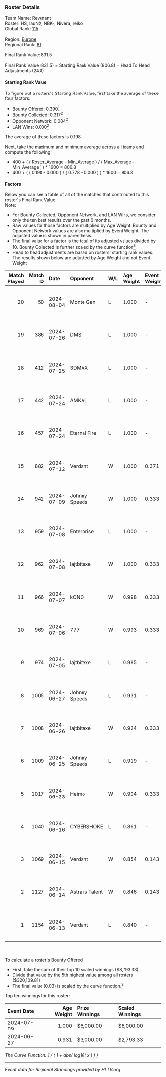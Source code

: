 ### Roster Details<br />
Team Name: Revenant<br />
Roster: HS, lauNX, NBK-, Nivera, reiko<br />
Global Rank: [115](../standings_global.md)<br />
<br />
Region: [Europe]( ../standings_europe.md)<br />
Regional Rank: [81]( ../standings_europe.md)<br />
<br />
Final Rank Value:  831.5<br />
<br />
Final Rank Value (831.5) = Starting Rank Value (806.8) + Head To Head Adjustments (24.8)<br />

#### Starting Rank Value<br />
To figure out a rosters's Starting Rank Value, first take the average of these four factors:<br />
- Bounty Offered: 0.390[<sup>1</sup>](#table2)
- Bounty Collected: 0.317[<sup>2</sup>](#table1)
- Opponent Network: 0.084[<sup>2</sup>](#table1)
- LAN Wins: 0.000[<sup>2</sup>](#table1)

The average of these factors is 0.198<br />
<br />
Next, take the maximum and minimum average across all teams and compute the following:<br />
- 400 + ( ( Roster_Average - Min_Average ) / ( Max_Average - Min_Average ) ) * 1600 = 806.8
- 400 + ( ( 0.198 - 0.000 ) / ( 0.778 - 0.000 ) ) * 1600 = 806.8


#### Factors<br />
Below you can see a table of all of the matches that contributed to this roster's Final Rank Value.<br />
Note:<br />

- For Bounty Collected, Opponent Network, and LAN Wins, we consider only the ten best results over the past 6 months.
- Raw values for those factors are multiplied by Age Weight. Bounty and Opponent Network values are also multiplied by Event Weight. The adjusted value is shown in parenthesis.
- The final value for a factor is the total of its adjusted values divided by 10. Bounty Collected is further scaled by the curve function[<sup>3</sup>](#curveFunction)
- Head to head adjustments are based on rosters' starting rank values. The results shown below are adjusted by Age Weight and not Event Weight
<span id="table1"></span><br />


| Match Played | Match ID | Date       | Opponent        | W/L | Age Weight | Event Weight | Bounty Collected | Opponent Network | LAN Wins  | H2H Adj. | Roster                           |
| -: | -: | :- | :- | :- | :- | :- | :- | :- | :- | -: | :- |
|           20 |       50 | 2024-08-04 | Monte Gen       | L   | 1.000      | -            | -                | -                | -         |   -26.97 | HS, lauNX, NBK-, Nivera, reiko   |
|           19 |      386 | 2024-07-26 | DMS             | L   | 1.000      | -            | -                | -                | -         |   -13.85 | adeX, Jeebs, NBK-, Nivera, reiko |
|           18 |      412 | 2024-07-25 | 3DMAX           | L   | 1.000      | -            | -                | -                | -         |    -1.80 | adeX, Jeebs, NBK-, Nivera, reiko |
|           17 |      442 | 2024-07-24 | AMKAL           | L   | 1.000      | -            | -                | -                | -         |    -4.28 | adeX, lauNX, NBK-, Nivera, reiko |
|           16 |      457 | 2024-07-24 | Eternal Fire    | L   | 1.000      | -            | -                | -                | -         |    -0.48 | adeX, lauNX, NBK-, Nivera, reiko |
|           15 |      882 | 2024-07-12 | Verdant         | W   | 1.000      | 0.371        | 0.015 (0.005)    | 0.287 (0.106)    | 0 (0.000) |    14.73 | adeX, lauNX, NBK-, Nivera, reiko |
|           14 |      942 | 2024-07-09 | Johnny Speeds   | W   | 1.000      | 0.333        | 0.122 (0.041)    | 1.000 (0.333)    | 0 (0.000) |    28.47 | adeX, lauNX, NBK-, Nivera, reiko |
|           13 |      959 | 2024-07-08 | Enterprise      | L   | 1.000      | -            | -                | -                | -         |   -10.99 | adeX, lauNX, NBK-, Nivera, reiko |
|           12 |      962 | 2024-07-08 | lajtbitexe      | W   | 1.000      | 0.333        | 0.007 (0.002)    | 0.108 (0.036)    | 0 (0.000) |    10.75 | adeX, lauNX, NBK-, Nivera, reiko |
|           11 |      966 | 2024-07-07 | kONO            | W   | 0.998      | 0.333        | 0.028 (0.009)    | 0.553 (0.184)    | 0 (0.000) |    17.29 | adeX, lauNX, NBK-, Nivera, reiko |
|           10 |      969 | 2024-07-06 | 777             | W   | 0.993      | 0.333        | 0.015 (0.005)    | 0.173 (0.057)    | 0 (0.000) |    11.31 | adeX, lauNX, NBK-, Nivera, reiko |
|            9 |      974 | 2024-07-05 | lajtbitexe      | L   | 0.985      | -            | -                | -                | -         |   -19.61 | adeX, lauNX, NBK-, Nivera, reiko |
|            8 |     1005 | 2024-06-27 | Johnny Speeds   | L   | 0.931      | -            | -                | -                | -         |    -2.46 | adeX, lauNX, NBK-, Nivera, reiko |
|            7 |     1008 | 2024-06-26 | lajtbitexe      | W   | 0.924      | 0.333        | 0.007 (0.002)    | 0.108 (0.033)    | 0 (0.000) |    10.32 | adeX, lauNX, NBK-, Nivera, reiko |
|            6 |     1009 | 2024-06-25 | Johnny Speeds   | L   | 0.919      | -            | -                | -                | -         |    -2.36 | adeX, lauNX, NBK-, Nivera, reiko |
|            5 |     1017 | 2024-06-23 | Heimo           | W   | 0.904      | 0.333        | 0.006 (0.002)    | 0.103 (0.031)    | 0 (0.000) |     8.65 | adeX, lauNX, NBK-, Nivera, reiko |
|            4 |     1040 | 2024-06-16 | CYBERSHOKE      | L   | 0.861      | -            | -                | -                | -         |   -10.97 | adeX, lauNX, NBK-, Nivera, reiko |
|            3 |     1069 | 2024-06-15 | Verdant         | W   | 0.854      | 0.143        | 0.015 (0.002)    | 0.287 (0.035)    | 0 (0.000) |    16.07 | adeX, lauNX, NBK-, Nivera, reiko |
|            2 |     1127 | 2024-06-14 | Astralis Talent | W   | 0.846      | 0.143        | 0.009 (0.001)    | 0.156 (0.019)    | 0 (0.000) |    10.53 | adeX, lauNX, NBK-, Nivera, reiko |
|            1 |     1154 | 2024-06-13 | Verdant         | L   | 0.840      | -            | -                | -                | -         |    -9.56 | adeX, lauNX, NBK-, Nivera, reiko |

<br />
<span id="table2"></span><br />
To calculate a roster's Bounty Offered:<br />

- First, take the sum of their top 10 scaled winnings ($8,793.33)
- Divide that value by the 5th highest value among all rosters ($320,109.81)
- The final value (0.03) is scaled by the curve function.[<sup>3</sup>](#curveFunction)

Top ten winnings for this roster:<br />

| Event Date | Age Weight | Prize Winnings | Scaled Winnings |
| :- | -: | :- | :- |
| 2024-07-09 |      1.000 | $6,000.00      | $6,000.00       |
| 2024-06-27 |      0.931 | $3,000.00      | $2,793.33       |


<span id="curveFunction"></span>_The Curve Function: 1 / ( 1 + abs( log10( x ) ) )_<br />

---
_Event data for Regional Standings provided by HLTV.org_<br />
